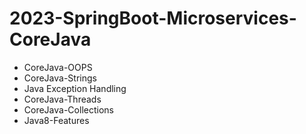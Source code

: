 # 2023-SpringBoot-Microservices-CoreJava

* CoreJava-OOPS
* CoreJava-Strings
* Java Exception Handling
* CoreJava-Threads
* CoreJava-Collections
* Java8-Features



